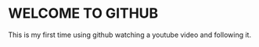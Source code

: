 # WELCOME TO GITHUB

This is my first time using github watching a youtube video and following it.


